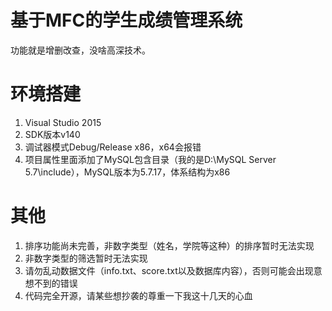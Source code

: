 # 基于MFC的学生成绩管理系统  
功能就是增删改查，没啥高深技术。
# 环境搭建  
1. Visual Studio 2015  
2. SDK版本v140
3. 调试器模式Debug/Release x86，x64会报错  
4. 项目属性里面添加了MySQL包含目录（我的是D:\MySQL Server 5.7\include），MySQL版本为5.7.17，体系结构为x86  
# 其他  
1. 排序功能尚未完善，非数字类型（姓名，学院等这种）的排序暂时无法实现  
2. 非数字类型的筛选暂时无法实现  
3. 请勿乱动数据文件（info.txt、score.txt以及数据库内容），否则可能会出现意想不到的错误  
4. 代码完全开源，请某些想抄袭的尊重一下我这十几天的心血
